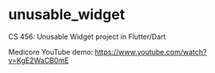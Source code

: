 # unusable_widget
CS 456: Unusable Widget project in Flutter/Dart

Medicore YouTube demo: https://www.youtube.com/watch?v=KgE2WaCB0mE
